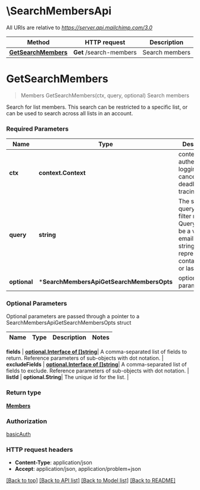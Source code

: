 # \SearchMembersApi

All URIs are relative to *https://server.api.mailchimp.com/3.0*

Method | HTTP request | Description
------------- | ------------- | -------------
[**GetSearchMembers**](SearchMembersApi.md#GetSearchMembers) | **Get** /search-members | Search members


# **GetSearchMembers**
> Members GetSearchMembers(ctx, query, optional)
Search members

Search for list members. This search can be restricted to a specific list, or can be used to search across all lists in an account.

### Required Parameters

Name | Type | Description  | Notes
------------- | ------------- | ------------- | -------------
 **ctx** | **context.Context** | context for authentication, logging, cancellation, deadlines, tracing, etc.
  **query** | **string**| The search query used to filter results. Query should be a valid email, or a string representing a contact&#39;s first or last name. | 
 **optional** | ***SearchMembersApiGetSearchMembersOpts** | optional parameters | nil if no parameters

### Optional Parameters
Optional parameters are passed through a pointer to a SearchMembersApiGetSearchMembersOpts struct

Name | Type | Description  | Notes
------------- | ------------- | ------------- | -------------

 **fields** | [**optional.Interface of []string**](string.md)| A comma-separated list of fields to return. Reference parameters of sub-objects with dot notation. | 
 **excludeFields** | [**optional.Interface of []string**](string.md)| A comma-separated list of fields to exclude. Reference parameters of sub-objects with dot notation. | 
 **listId** | **optional.String**| The unique id for the list. | 

### Return type

[**Members**](Members.md)

### Authorization

[basicAuth](../README.md#basicAuth)

### HTTP request headers

 - **Content-Type**: application/json
 - **Accept**: application/json, application/problem+json

[[Back to top]](#) [[Back to API list]](../README.md#documentation-for-api-endpoints) [[Back to Model list]](../README.md#documentation-for-models) [[Back to README]](../README.md)

